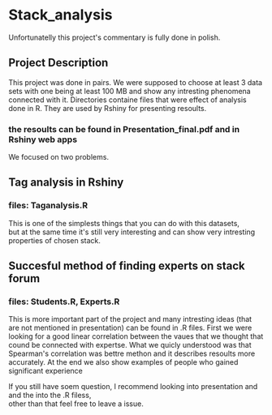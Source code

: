 # Stack_analysis  
Unfortunatelly this project's commentary is fully done in polish.  

## Project Description
This project was done in pairs. We were supposed to choose at least 3 data sets with one being at least 100 MB and show any intresting phenomena connected with it. Directories containe files that were effect of analysis done in R. They are used by Rshiny for presenting resoults.
### the resoults can be found in Presentation_final.pdf and in Rshiny web apps  


We focused on two problems.  

## Tag analysis in Rshiny
### files: Taganalysis.R
This is one of the simplests things that you can do with this datasets,   
but at the same time it's still very interesting and can show very intresting properties of chosen stack. 


## Succesful method of finding experts on stack forum
### files: Students.R, Experts.R
This is more important part of the project and many intresting ideas (that are not mentioned in presentation) can be found in .R files. First we were looking for a good linear correlation between the vaues that we thought that cound be connected with expertse. 
What we quicly understood was that Spearman's correlation was bettre methon and it describes resoults more accurately. 
At the end we also show examples of people who gained significant experience

If you still have soem question, I recommend looking into presentation and and the into the .R filess,  
other than that feel free to leave a issue. 
